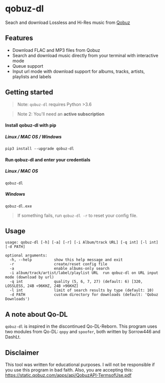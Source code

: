 # qobuz-dl
Seach and download Lossless and Hi-Res music from [Qobuz](https://www.qobuz.com/)

## Features

* Download FLAC and MP3 files from Qobuz
* Search and download music directly from your terminal with interactive mode
* Queue support
* Input url mode with download support for albums, tracks, artists, playlists and labels

## Getting started

> Note: `qobuz-dl` requires Python >3.6

> Note 2: You'll need an **active subscription**

#### Install qobuz-dl with pip
##### Linux / MAC OS / Windows
```
pip3 install --upgrade qobuz-dl
```
#### Run qobuz-dl and enter your credentials
##### Linux / MAC OS
```
qobuz-dl
```
##### Windows
```
qobuz-dl.exe
```

> If something fails, run `qobuz-dl -r` to reset your config file.

## Usage
```
usage: qobuz-dl [-h] [-a] [-r] [-i Album/track URL] [-q int] [-l int] [-d PATH]

optional arguments:
  -h, --help          show this help message and exit
  -r                  create/reset config file
  -a                  enable albums-only search
  -i album/track/artist/label/playlist URL  run qobuz-dl on URL input mode (download by url)
  -q int              quality (5, 6, 7, 27) (default: 6) [320, LOSSLESS, 24B <96KHZ, 24B >96KHZ]
  -l int              limit of search results by type (default: 10)
  -d PATH             custom directory for downloads (default: 'Qobuz Downloads')
```
## A note about Qo-DL
`qobuz-dl` is inspired in the discontinued Qo-DL-Reborn. This program uses two modules from Qo-DL: `qopy` and `spoofer`, both written by Sorrow446 and DashLt.
## Disclaimer
This tool was written for educational purposes. I will not be responsible if you use this program in bad faith.
Also, you are accepting this: https://static.qobuz.com/apps/api/QobuzAPI-TermsofUse.pdf
